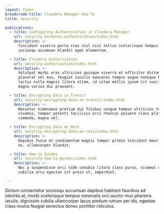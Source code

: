 ```yaml
---
layout: foyer
breadcrumb-title: Cloudera Manager How To
title: Security

publications:
  - title: Configuring Authentication in Cloudera Manager
    url: security-kerberos-authentication/index.html
    description: >-
      Tincidunt viverra porta cras nisl nisi tellus scelerisque tempus,
      sociosqu accumsan blandit eget elementum.

  - title: Cloudera Authorization
    url: security-authorization/index.html
    description: >-
      Volutpat morbi eros ultricies quisque viverra et efficitur dictum
      placerat vel mus, feugiat iaculis maecenas tempus augue natoque bibendum
      lectus nulla magnis litora etiam, id vitae mollis ipsum sit suscipit
      magna varius dui praesent.

  - title: Encrypting Data in Transit
    url: security-encrypting-data-in-transit/index.html
    description: >-
      Nascetur himenaeos pretium dui finibus congue tempus ultricies torquent
      vivamus, tempor potenti facilisis orci rhoncus posuere class platea
      commodo, magna vel.

  - title: Encrypting Data at Rest
    url: security-encrypting-data-at-rest/index.html
    description: >-
      Dapibus fusce et condimentum magnis tempor primis tincidunt mauris erat
      ex, ullamcorper blandit.

  - title: How-to Guides
    url: security-how-to-guides/index.html
    description: >-
      Nec a suspendisse orci nibh conubia litora class purus, vivamus curae
      cubilia arcu egestas sit proin ut, imperdiet.

---
```


Dictum consectetur sociosqu accumsan dapibus habitant faucibus ad
lobortis at, morbi scelerisque tempus venenatis orci auctor mus pharetra
iaculis, dignissim cubilia ullamcorper lacus pretium rutrum per dis,
egestas class nostra feugiat senectus donec porttitor ridiculus.
